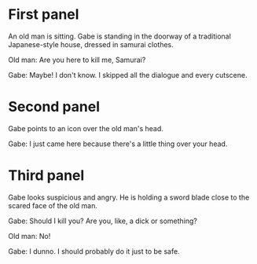 # First panel

An old man is sitting.
Gabe is standing in the doorway of a traditional Japanese-style house, dressed in samurai clothes.

Old man: Are you here to kill me, Samurai?

Gabe: Maybe! I don't know. I skipped all the dialogue and every cutscene.

# Second panel

Gabe points to an icon over the old man's head.

Gabe: I just came here because there's a little thing over your head.

# Third panel

Gabe looks suspicious and angry.
He is holding a sword blade close to the scared face of the old man.

Gabe: Should I kill you? Are you, like, a dick or something?

Old man: No!

Gabe: I dunno. I should probably do it just to be safe.
